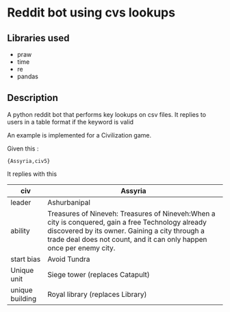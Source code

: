 # Reddit bot using cvs lookups

## Libraries used
*  praw
*  time
*  re
*  pandas

## Description

A python reddit bot that performs key lookups on csv files.
It replies to users in a table format if the keyword is valid

An example is implemented for a Civilization game.

Given this :

```
{Assyria,civ5}
```

It replies with this 


civ| Assyria
---|---
leader| Ashurbanipal
ability| Treasures of Nineveh:	Treasures of Nineveh:When a city is conquered, gain a free Technology already discovered by its owner. Gaining a city through a trade deal does not count, and it can only happen once per enemy city.
start bias| Avoid Tundra
Unique unit| Siege tower (replaces Catapult)	
unique building|Royal library (replaces Library) 


